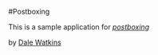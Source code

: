 #Postboxing 

This is a sample application for 
[*postboxing*](www.postboxing.com)

by [Dale Watkins](www.linkedin.com/in/dalerwatkins/)
